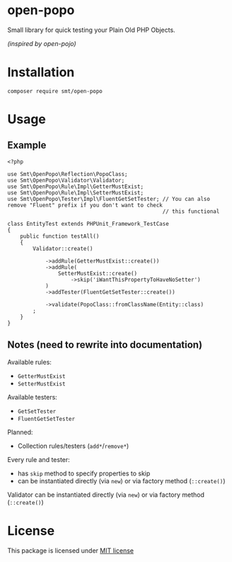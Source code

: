 open-popo
=========

Small library for quick testing your Plain Old PHP Objects.

*(inspired by open-pojo)*

Installation
============

    composer require smt/open-popo

Usage
=====

Example
-------


    <?php

    use Smt\OpenPopo\Reflection\PopoClass;
    use Smt\OpenPopo\Validator\Validator;
    use Smt\OpenPopo\Rule\Impl\GetterMustExist;
    use Smt\OpenPopo\Rule\Impl\SetterMustExist;
    use Smt\OpenPopo\Tester\Impl\FluentGetSetTester; // You can also remove "Fluent" prefix if you don't want to check
                                                     // this functional

    class EntityTest extends PHPUnit_Framework_TestCase
    {
        public function testAll()
        {
            Validator::create()

                ->addRule(GetterMustExist::create())
                ->addRule(
                    SetterMustExist::create()
                        ->skip('iWantThisPropertyToHaveNoSetter')
                )
                ->addTester(FluentGetSetTester::create())

                ->validate(PopoClass::fromClassName(Entity::class)
            ;
        }
    }


Notes (need to rewrite into documentation)
------------------------------------------

Available rules:

 - `GetterMustExist`
 - `SetterMustExist`

Available testers:

 - `GetSetTester`
 - `FluentGetSetTester`

Planned:

 - Collection rules/testers (`add*`/`remove*`)

Every rule and tester:

 - has `skip` method to specify properties to skip
 - can be instantiated directly (via `new`) or via factory method (`::create()`)

Validator can be instantiated directly (via `new`) or via factory method (`::create()`)

License
=======

This package is licensed under [MIT license](https://github.com/saksmt/open-popo/blob/develop/LICENSE)